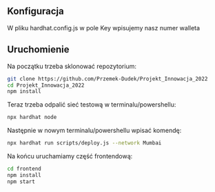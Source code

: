 ## Konfiguracja

W pliku hardhat.config.js w pole Key wpisujemy nasz numer walleta

## Uruchomienie

Na początku trzeba sklonować repozytorium:

```sh
git clone https://github.com/Przemek-Dudek/Projekt_Innowacja_2022
cd Projekt_Innowacja_2022
npm install
```

Teraz trzeba odpalić sieć testową w terminalu/powershellu:

```sh
npx hardhat node
```

Następnie w nowym terminalu/powershellu wpisać komendę:

```sh
npx hardhat run scripts/deploy.js --network Mumbai
```

Na końcu uruchamiamy część frontendową:

```sh
cd frontend
npm install
npm start
```
